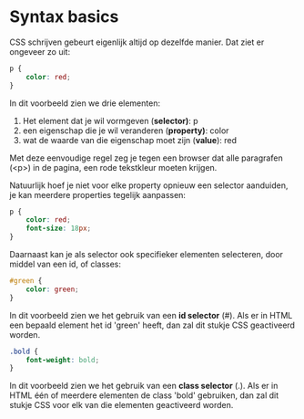 # Syntax basics

CSS schrijven gebeurt eigenlijk altijd op dezelfde manier. Dat ziet er ongeveer zo uit:

```css
p {
    color: red;
}
```

In dit voorbeeld zien we drie elementen:

1. Het element dat je wil vormgeven \(**selector\)**: p
2. een eigenschap die je wil veranderen \(**property\)**: color
3. wat de waarde van die eigenschap moet zijn \(**value**\): red

Met deze eenvoudige regel zeg je tegen een browser dat alle paragrafen \(&lt;p&gt;\) in de pagina, een rode tekstkleur moeten krijgen.

Natuurlijk hoef je niet voor elke property opnieuw een selector aanduiden, je kan meerdere properties tegelijk aanpassen:

```css
p {
    color: red;
    font-size: 18px;
}
```

Daarnaast kan je als selector ook specifieker elementen selecteren, door middel van een id, of classes:

```css
#green {
    color: green;
}
```

In dit voorbeeld zien we het gebruik van een **id selector** \(\#\). Als er in HTML een bepaald element het id 'green' heeft, dan zal dit stukje CSS geactiveerd worden.

```css
.bold {
    font-weight: bold;
}
```

In dit voorbeeld zien we het gebruik van een **class selector** \(.\). Als er in HTML één of meerdere elementen de class 'bold' gebruiken, dan zal dit stukje CSS voor elk van die elementen geactiveerd worden.



